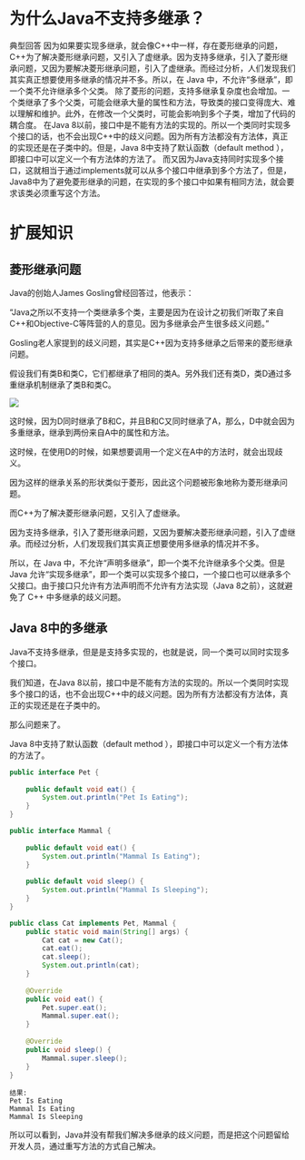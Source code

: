 # 为什么Java不支持多继承？

典型回答
因为如果要实现多继承，就会像C++中一样，存在菱形继承的问题，C++为了解决菱形继承问题，又引入了虚继承。因为支持多继承，引入了菱形继承问题，又因为要解决菱形继承问题，引入了虚继承。而经过分析，人们发现我们其实真正想要使用多继承的情况并不多。所以，在
Java 中，不允许“多继承”，即一个类不允许继承多个父类。
除了菱形的问题，支持多继承复杂度也会增加。一个类继承了多个父类，可能会继承大量的属性和方法，导致类的接口变得庞大、难以理解和维护。此外，在修改一个父类时，可能会影响到多个子类，增加了代码的耦合度。
在Java 8以前，接口中是不能有方法的实现的。所以一个类同时实现多个接口的话，也不会出现C++中的歧义问题。因为所有方法都没有方法体，真正的实现还是在子类中的。但是，Java
8中支持了默认函数（default method ），即接口中可以定义一个有方法体的方法了。
而又因为Java支持同时实现多个接口，这就相当于通过implements就可以从多个接口中继承到多个方法了，但是，Java8中为了避免菱形继承的问题，在实现的多个接口中如果有相同方法，就会要求该类必须重写这个方法。

# 扩展知识

## 菱形继承问题

Java的创始人James Gosling曾经回答过，他表示：

“Java之所以不支持一个类继承多个类，主要是因为在设计之初我们听取了来自C++和Objective-C等阵营的人的意见。因为多继承会产生很多歧义问题。”

Gosling老人家提到的歧义问题，其实是C++因为支持多继承之后带来的菱形继承问题。

假设我们有类B和类C，它们都继承了相同的类A。另外我们还有类D，类D通过多重继承机制继承了类B和类C。

![](.菱形继承问题_images/67098890.png)

这时候，因为D同时继承了B和C，并且B和C又同时继承了A，那么，D中就会因为多重继承，继承到两份来自A中的属性和方法。

这时候，在使用D的时候，如果想要调用一个定义在A中的方法时，就会出现歧义。

因为这样的继承关系的形状类似于菱形，因此这个问题被形象地称为菱形继承问题。

而C++为了解决菱形继承问题，又引入了虚继承。

因为支持多继承，引入了菱形继承问题，又因为要解决菱形继承问题，引入了虚继承。而经过分析，人们发现我们其实真正想要使用多继承的情况并不多。

所以，在 Java 中，不允许“声明多继承”，即一个类不允许继承多个父类。但是 Java
允许“实现多继承”，即一个类可以实现多个接口，一个接口也可以继承多个父接口。由于接口只允许有方法声明而不允许有方法实现（Java
8之前），这就避免了 C++ 中多继承的歧义问题。

## Java 8中的多继承

Java不支持多继承，但是是支持多实现的，也就是说，同一个类可以同时实现多个接口。

我们知道，在Java 8以前，接口中是不能有方法的实现的。所以一个类同时实现多个接口的话，也不会出现C++中的歧义问题。因为所有方法都没有方法体，真正的实现还是在子类中的。

那么问题来了。

Java 8中支持了默认函数（default method ），即接口中可以定义一个有方法体的方法了。

```java
public interface Pet {
    
    public default void eat() {
        System.out.println("Pet Is Eating");
    }
}
```

```java
public interface Mammal {
    
    public default void eat() {
        System.out.println("Mammal Is Eating");
    }
    
    public default void sleep() {
        System.out.println("Mammal Is Sleeping");
    }
}
```

```java
public class Cat implements Pet, Mammal {
    public static void main(String[] args) {
        Cat cat = new Cat();
        cat.eat();
        cat.sleep();
        System.out.println(cat);
    }
    
    @Override
    public void eat() {
        Pet.super.eat();
        Mammal.super.eat();
    }
    
    @Override
    public void sleep() {
        Mammal.super.sleep();
    }
}
```

```log
结果:
Pet Is Eating
Mammal Is Eating
Mammal Is Sleeping
```

所以可以看到，Java并没有帮我们解决多继承的歧义问题，而是把这个问题留给开发人员，通过重写方法的方式自己解决。
